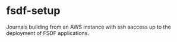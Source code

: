 # fsdf-setup
Journals building from an AWS instance with ssh aaccess up to the deployment of FSDF applications. 
